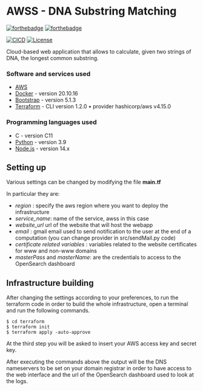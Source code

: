 # AWSS - DNA Substring Matching
[![forthebadge](https://svgshare.com/i/hHw.svg)](https://forthebadge.com)
[![forthebadge](https://forthebadge.com/images/badges/built-with-love.svg)](https://forthebadge.com)

[![CICD](https://github.com/domenico-rgs/AWSS/actions/workflows/main.yml/badge.svg)](https://github.com/domenico-rgs/AWSS/actions/workflows/main.yml)
[![License](https://img.shields.io/badge/License-Apache_2.0-blue.svg)](https://opensource.org/licenses/Apache-2.0)

Cloud-based web application that allows to calculate, given two strings of DNA, the longest common substring.

### Software and services used
- [AWS](https://aws.amazon.com/)
- [Docker](https://www.docker.com/) - version 20.10.16
- [Bootstrap](https://getbootstrap.com/) - version 5.1.3
- [Terraform](https://www.terraform.io/) - CLI version 1.2.0 • provider hashicorp/aws v4.15.0

### Programming languages used
- C - version C11
- [Python](https://www.python.org/) - version 3.9
- [Node.js](https://nodejs.org/it/) - version 14.x

## Setting up
Various settings can be changed by modifying the file **main.tf**

In particular they are:

* *region* : specify the aws region where you want to deploy the infrastructure
* *service_name*: name of the service, awss in this case
* *website_url* url of the website that will host the webapp
* *email* : gmail email used to send notification to the user at the end of a computation (you can change provider in src/sendMail.py code)
* *certificate related variables* : variables related to the website certificates for www and non-www domains
* *masterPass* and *masterName*: are the credentials to access to the OpenSearch dashboard

## Infrastructure building
After changing the settings according to your preferences, to run the terraform code in order to build the whole infrastructure, open a terminal and run the following commands.

```console
$ cd terraform
$ terraform init
$ terraform apply -auto-approve
```

At the third step you will be asked to insert your AWS access key and secret key.

After executing the commands above the output will be the DNS nameservers to be set on your domain registrar in order to have access to the web interface and the url of the OpenSearch dashboard used to look at the logs.

[//]: <> (Aggiungere spiegazioni su avvio container e/o pipeline se non automatizzati e eventualmente login su terraform cloud)